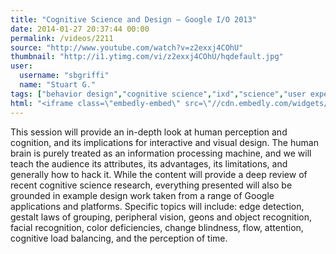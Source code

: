 ```yaml
---
title: "Cognitive Science and Design — Google I/O 2013"
date: 2014-01-27 20:37:44 00:00
permalink: /videos/2211
source: "http://www.youtube.com/watch?v=z2exxj4COhU"
thumbnail: "http://i1.ytimg.com/vi/z2exxj4COhU/hqdefault.jpg"
user:
  username: "sbgriffi"
  name: "Stuart G."
tags: ["behavior design","cognitive science","ixd","science","user experience","ux","ui","interface design"]
html: "<iframe class=\"embedly-embed\" src=\"//cdn.embedly.com/widgets/media.html?src=http%3A%2F%2Fwww.youtube.com%2Fembed%2Fz2exxj4COhU%3Fwmode%3Dtransparent%26feature%3Doembed&url=http%3A%2F%2Fwww.youtube.com%2Fwatch%3Fv%3Dz2exxj4COhU&image=http%3A%2F%2Fi1.ytimg.com%2Fvi%2Fz2exxj4COhU%2Fhqdefault.jpg&key=950020ba825211e1a0764040d3dc5c07&type=text%2Fhtml&schema=youtube\" width=\"854\" height=\"480\" scrolling=\"no\" frameborder=\"0\" allowfullscreen></iframe>"
---
```


This session will provide an in-depth look at human perception and cognition, and its implications for interactive and visual design. The human brain is purely treated as an information processing machine, and we will teach the audience its attributes, its advantages, its limitations, and generally how to hack it. While the content will provide a deep review of recent cognitive science research, everything presented will also be grounded in example design work taken from a range of Google applications and platforms. Specific topics will include: edge detection, gestalt laws of grouping, peripheral vision, geons and object recognition, facial recognition, color deficiencies, change blindness, flow, attention, cognitive load balancing, and the perception of time.